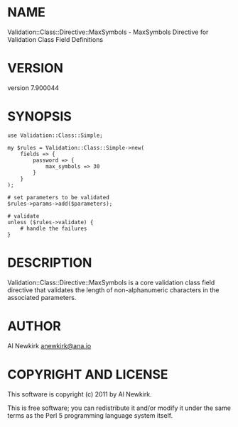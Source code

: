 # NAME

Validation::Class::Directive::MaxSymbols - MaxSymbols Directive for Validation Class Field Definitions

# VERSION

version 7.900044

# SYNOPSIS

    use Validation::Class::Simple;

    my $rules = Validation::Class::Simple->new(
        fields => {
            password => {
                max_symbols => 30
            }
        }
    );

    # set parameters to be validated
    $rules->params->add($parameters);

    # validate
    unless ($rules->validate) {
        # handle the failures
    }

# DESCRIPTION

Validation::Class::Directive::MaxSymbols is a core validation class field
directive that validates the length of non-alphanumeric characters in the
associated parameters.

# AUTHOR

Al Newkirk <anewkirk@ana.io>

# COPYRIGHT AND LICENSE

This software is copyright (c) 2011 by Al Newkirk.

This is free software; you can redistribute it and/or modify it under
the same terms as the Perl 5 programming language system itself.
